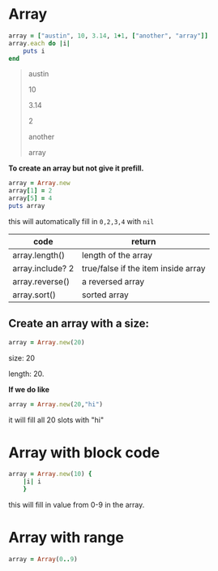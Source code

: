 # Array

```ruby
array = ["austin", 10, 3.14, 1+1, ["another", "array"]]
array.each do |i|
    puts i
end
```

> austin
>
> 10
>
> 3.14
>
> 2
>
> another
>
> array



**To create an array but not give it prefill.**

```ruby
array = Array.new
array[1] = 2
array[5] = 4
puts array
```

this will automatically fill in `0,2,3,4` with `nil`



| code             | return                              |
| ---------------- | ----------------------------------- |
| array.length()   | length of the array                 |
| array.include? 2 | true/false if the item inside array |
| array.reverse()  | a reversed array                    |
| array.sort()     | sorted array                        |



## Create an array with a size:

```ruby
array = Array.new(20)
```

size: 20

length: 20.



**If we do like**

```ruby
array = Array.new(20,"hi")
```

it will fill all 20 slots with "hi"



# Array with block code

```ruby
array = Array.new(10) {
    |i| i
    }
```

this will fill in value from 0-9 in the array.

# Array with range

```ruby
array = Array(0..9)
```

